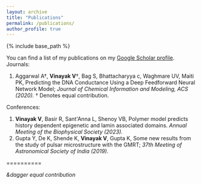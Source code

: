 ```yaml
---
layout: archive
title: "Publications"
permalink: /publications/
author_profile: true
---
```


{% include base_path %}

You can find a list of my publications on my [Google Scholar profile](https://scholar.google.com/citations?hl=en&user=RuEjeXkAAAAJ&view_op=list_works&sortby=pubdate).
Journals: 
1. Aggarwal A&dagger;, **Vinayak V**&dagger;, Bag S, Bhattacharyya c, Waghmare UV, Maiti PK, Predicting the DNA Conductance Using a Deep Feedforward Neural Network Model; _Journal of Chemical Information and Modeling, ACS (2020)._
&dagger; Denotes equal contribution.

Conferences:
1. **Vinayak V**, Basir R, Sant'Anna L, Shenoy VB, Polymer model predicts history dependent epigenetic and lamin associated domains. _Annual Meeting of the Biophysical Society (2023)._
2. Gupta Y, De K, Shende K, **Vinayak V**, Gupta K, Some new results from the study of pulsar microstructure with the GMRT; _37th Meeting of Astronomical Society of India (2019)._

==========

_&dagger equal contribution_
